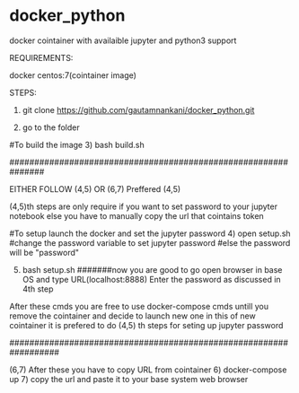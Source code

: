 # docker_python
docker cointainer with availaible jupyter and python3 support

REQUIREMENTS:

docker 
centos:7(cointainer image)

STEPS:

1) git clone https://github.com/gautamnankani/docker_python.git

2) go to the folder

#To build the image
3) bash build.sh

###############################################################


EITHER FOLLOW (4,5)  OR  (6,7)
Preffered (4,5)

(4,5)th steps are only require if you want to set password to your jupyter notebook else you have to manually copy the url that cointains token

#To setup launch the docker and set the jupyter password
4) open setup.sh  
  #change the password variable to set jupyter password
  #else the password will be "password"
 
5) bash setup.sh
#######now you are good to go
open browser in base OS and type URL(localhost:8888)
Enter the password as discussed in 4th step

After these cmds you are free to use docker-compose cmds untill you remove the cointainer and decide to launch new one
in this of new cointainer it is prefered to do (4,5) th steps for seting up jupyter password
  

##################################################################

(6,7) After these you have to copy URL from cointainer 
6) docker-compose up
7) copy the url and paste it to your base system web browser
